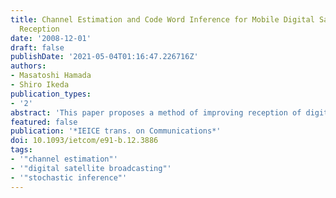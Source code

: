 ```yaml
---
title: Channel Estimation and Code Word Inference for Mobile Digital Satellite Broadcasting
  Reception
date: '2008-12-01'
draft: false
publishDate: '2021-05-04T01:16:47.226716Z'
authors:
- Masatoshi Hamada
- Shiro Ikeda
publication_types:
- '2'
abstract: 'This paper proposes a method of improving reception of digital satellite broadcasting in a moving vehicle. According to some studies, the antennas used for mobile reception will be smaller in the next generation and reception will be more difficult because of a fading multipath channel with delays in a low carrier-to-noise ratio. Commonly used approaches to reduce the inter symbol interference caused by a fading multipath channel with delays are pilot sequences and diversity reception. Digital satellite broadcasting, however, does not transmit pilot sequences for channel estimation and it is not possible to install multiple antennas in a vehicle. This paper does not propose any change to the broadcasting standards but discusses how to process currently available digital satellite signals to obtain better results. Our method does not rely on the pilot sequences or diversity reception, but consists of channel estimation and stochastic inference methods. For each task, two methods are proposed. The maximum likelihood estimation and higher order statistics matching methods are proposed for the estimation, and the marginal with the joint probability inference methods are proposed for the stochastic inference. The improvements were confirmed through experiments with numerical simulations and real data. The computational costs are also discussed for future implementation.'
featured: false
publication: '*IEICE trans. on Communications*'
doi: 10.1093/ietcom/e91-b.12.3886
tags:
- '"channel estimation"'
- '"digital satellite broadcasting"'
- '"stochastic inference"'
---
```

